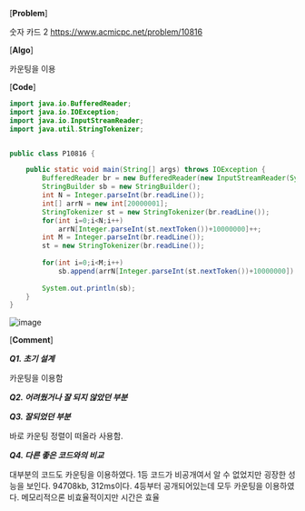 [**Problem**]

숫자 카드 2 https://www.acmicpc.net/problem/10816

[**Algo**]

카운팅을 이용

[**Code**]
```java
import java.io.BufferedReader;
import java.io.IOException;
import java.io.InputStreamReader;
import java.util.StringTokenizer;


public class P10816 {

	public static void main(String[] args) throws IOException {
		BufferedReader br = new BufferedReader(new InputStreamReader(System.in));
		StringBuilder sb = new StringBuilder();
		int N = Integer.parseInt(br.readLine());
		int[] arrN = new int[20000001];
		StringTokenizer st = new StringTokenizer(br.readLine());
		for(int i=0;i<N;i++)
			arrN[Integer.parseInt(st.nextToken())+10000000]++;
		int M = Integer.parseInt(br.readLine());
		st = new StringTokenizer(br.readLine());
		
		for(int i=0;i<M;i++) 
			sb.append(arrN[Integer.parseInt(st.nextToken())+10000000]).append(' ');
	
		System.out.println(sb);
	}
}
```
![image](https://user-images.githubusercontent.com/49296139/142478057-317f6424-9302-40cc-8bcc-20fa76669dda.png)

[**Comment**]

***Q1. 초기 설계***

 카운팅을 이용함
 
***Q2. 어려웠거나 잘 되지 않았던 부분***

***Q3. 잘되었던 부분***

바로 카운팅 정렬이 떠올라 사용함.

***Q4. 다른 좋은 코드와의 비교***

대부분의 코드도 카운팅을 이용하였다. 
1등 코드가 비공개여서 알 수 없었지만 굉장한 성능을 보인다. 94708kb, 312ms이다. 
4등부터 공개되어있는데 모두 카운팅을 이용하였다. 메모리적으론 비효율적이지만 시간은 효율
